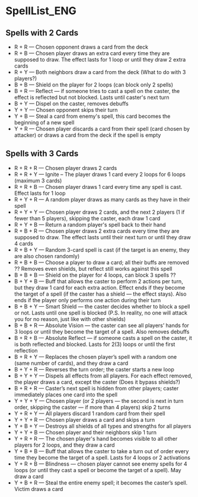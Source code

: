 # SpellList_ENG
**Spells with 2 Cards**  
----
- R + R — Chosen opponent draws a card from the deck  
- R + B — Chosen player draws an extra card every time they are supposed to draw. The effect lasts for 1 loop or until they draw 2 extra cards  
- R + Y — Both neighbors draw a card from the deck (What to do with 3 players?)  
- B + B — Shield on the player for 2 loops (can block only 2 spells)  
- B + R — Reflect — if someone tries to cast a spell on the caster, the effect is reflected but not blocked. Lasts until caster's next turn  
- B + Y — Dispel on the caster, removes debuffs  
- Y + Y — Chosen opponent skips their turn  
- Y + B — Steal a card from enemy's spell, this card becomes the beginning of a new spell  
- Y + R — Chosen player discards a card from their spell (card chosen by attacker) or draws a card from the deck if the spell is empty  

**Spells with 3 Cards**  
----
- R + R + R — Chosen player draws 2 cards  
- R + R + Y — Ignite – The player draws 1 card every 2 loops for 6 loops (maximum 3 cards)  
- R + R + B — Chosen player draws 1 card every time any spell is cast. Effect lasts for 1 loop  
- R + Y + R — A random player draws as many cards as they have in their spell  
- R + Y + Y — Chosen player draws 2 cards, and the next 2 players (1 if fewer than 5 players), skipping the caster, each draw 1 card  
- R + Y + B — Return a random player's spell back to their hand  
- R + B + R — Chosen player draws 2 extra cards every time they are supposed to draw. The effect lasts until their next turn or until they draw 4 cards  
- R + B + Y — Random 3-card spell is cast (if the target is an enemy, they are also chosen randomly)  
- R + B + B — Choose a player to draw a card; all their buffs are removed ?? Removes even shields, but reflect still works against this spell  
- B + B + B — Shield on the player for 4 loops, can block 3 spells ??  
- B + Y + B — Buff that allows the caster to perform 2 actions per turn, but they draw 1 card for each extra action. Effect ends if they become the target of a spell (if the caster has a shield — the effect stays). Also ends if the player only performs one action during their turn  
- B + B + Y — Smart Shield — the caster decides whether to block a spell or not. Lasts until one spell is blocked (P.S. In reality, no one will attack you for no reason, just like with other shields)  
- B + B + R — Absolute Vision — the caster can see all players’ hands for 3 loops or until they become the target of a spell. Also removes debuffs  
- B + R + B — Absolute Reflect — if someone casts a spell on the caster, it is both reflected and blocked. Lasts for 2(3) loops or until the first reflection  
- B + R + Y — Replaces the chosen player’s spell with a random one (same number of cards), and they draw a card  
- B + Y + R — Reverses the turn order; the caster starts a new loop  
- B + Y + Y — Dispels all effects from all players. For each effect removed, the player draws a card, except the caster (Does it bypass shields?)  
- B + R + R — Caster’s next spell is hidden from other players; caster immediately places one card into the spell  
- Y + Y + Y — Chosen player (or 2 players — the second is next in turn order, skipping the caster — if more than 4 players) skip 2 turns  
- Y + R + Y — All players discard 1 random card from their spell  
- Y + Y + R — Chosen player draws a card and skips a turn  
- Y + B + Y — Destroys all shields of all types and strengths for all players  
- Y + Y + B — Chosen player and their neighbors skip 1 turn  
- Y + R + R — The chosen player's hand becomes visible to all other players for 2 loops, and they draw a card  
- Y + B + B — Buff that allows the caster to take a turn out of order every time they become the target of a spell. Lasts for 4 loops or 2 activations  
- Y + R + B — Blindness — chosen player cannot see enemy spells for 4 loops (or until they cast a spell or become the target of a spell). May draw a card  
- Y + B + R — Steal the entire enemy spell; it becomes the caster’s spell. Victim draws a card  